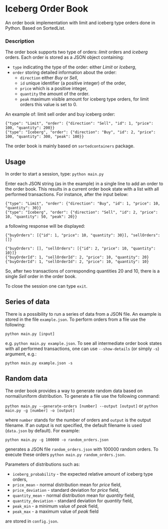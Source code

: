 # Iceberg Order Book
An order book implementation with limit and iceberg type orders done in Python. Based on SortedList.

### Description

The order book supports two type of orders: *limit* orders and *iceberg* orders. Each order is stored as a JSON object containing:
* `type` indicating the type of the order: either *Limit* or *Iceberg*,
* `order` storing detailed information about the order:
	* `direction` either *Buy* or *Sell*,
	* `id` unique identifier (a positive integer) of the order,
	* `price` which is a positive integer,
	* `quantity` the amount of the order.
	* `peak` maximum visible amount for iceberg type orders, for limit orders this value is set to 0.

An example of: limit sell order and buy iceberg order:
```
{"type": "Limit", "order": {"direction": "Sell", "id": 1, "price": 100, "quantity": 200}}
{"type": "Iceberg", "order": {"direction": "Buy", "id": 2, "price": 100, "quantity": 300, "peak": 100}}
```

The order book is mainly based on `sortedcontainers` package.

## Usage

In order to start a session, type:
`python main.py`

Enter each JSON string (as in the example) in a single line to add an order to the order book. This results in a current order book state with a list with all performed transactions. For instance, after the input below:

```
{"type": "Limit", "order": {"direction": "Buy", "id": 1, "price": 10, "quantity": 30}}
{"type": "Iceberg", "order": {"direction": "Sell", "id": 2, "price": 10, "quantity": 50, "peak": 20}}
```

a following response will be displayed:

```
{"buyOrders": [{"id": 1, "price": 10, "quantity": 30}], "sellOrders": []}

{"buyOrders": [], "sellOrders": [{"id": 2, "price": 10, "quantity": 10}]}
{"buyOrderId": 1, "sellOrderId": 2, "price": 10, "quantity": 20}
{"buyOrderId": 1, "sellOrderId": 2, "price": 10, "quantity": 10}
```

So, after two transactions of corresponding quantities 20 and 10, there is a single *Sell* order in the order book.

To close the session one can type `exit`.

## Series of data

There is a possibility to run a series of data from a JSON file. An example is stored in the file `example.json`. To perform orders from a file use the following:

`python main.py [input]`

e.g. `python main.py example.json`. To see all intermediate order book states with all performed transactions, one can use `--show-details` (or simply `-s`) argument, e.g.:

`python main.py example.json -s`

## Random data

The order book provides a way to generate random data based on normal/uniform distribution. To generate a file use the following command:

`python main.py --generate-orders [number] --output [output]` or `python main.py -g [number] -o [output]`

where `number` stands for the number of orders and `output` is the output filename. If an output is not specified, the default filename is used (`data.json` by default). For example:

`python main.py -g 100000 -o random_orders.json`

generates a JSON file `random_orders.json` with 100000 random orders. To execute these orders `python main.py random_orders.json`.

Parameters of distributions such as:
* `iceberg_probability` - the expected relative amount of iceberg type orders,
* `price_mean` - normal distribution mean for *price* field,
* `price_deviation` - standard deviation for *price* field,
* `quantity_mean` - normal distribution mean for *quantity* field,
* `quantity_deviation` - standard deviation for *quantity* field,
* `peak_min` - a minimum value of *peak* field,
* `peak_max` - a maximum value of *peak* field

are stored in `config.json`.